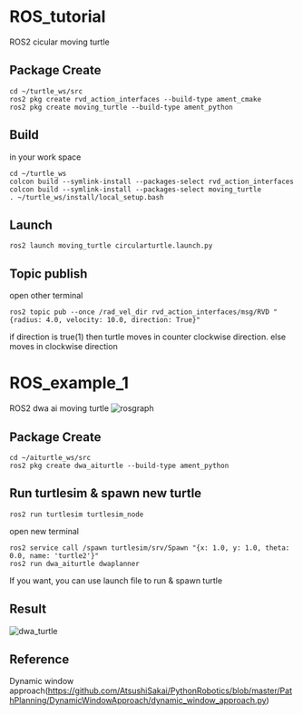 # ROS_tutorial
ROS2 cicular moving turtle

## Package Create
```
cd ~/turtle_ws/src
ros2 pkg create rvd_action_interfaces --build-type ament_cmake
ros2 pkg create moving_turtle --build-type ament_python
```

## Build
in your work space
```
cd ~/turtle_ws
colcon build --symlink-install --packages-select rvd_action_interfaces
colcon build --symlink-install --packages-select moving_turtle
. ~/turtle_ws/install/local_setup.bash
```
## Launch
```
ros2 launch moving_turtle circularturtle.launch.py
```
## Topic publish
open other terminal
```
ros2 topic pub --once /rad_vel_dir rvd_action_interfaces/msg/RVD "{radius: 4.0, velocity: 10.0, direction: True}"
```
if direction is true(1) then turtle moves in counter clockwise direction.
else moves in clockwise direction

# ROS_example_1
ROS2 dwa ai moving turtle
![rosgraph](https://user-images.githubusercontent.com/67641480/148827705-185c165c-8ff6-4571-b1fb-a79457712dd5.png)


## Package Create
```
cd ~/aiturtle_ws/src
ros2 pkg create dwa_aiturtle --build-type ament_python
```
## Run turtlesim & spawn new turtle
```
ros2 run turtlesim turtlesim_node
```
open new terminal
```
ros2 service call /spawn turtlesim/srv/Spawn "{x: 1.0, y: 1.0, theta: 0.0, name: 'turtle2'}"
ros2 run dwa_aiturtle dwaplanner
```
If you want, you can use launch file to run & spawn turtle
## Result
![dwa_turtle](https://user-images.githubusercontent.com/67641480/148827836-069a1304-5c24-4f37-b05a-34cc43d75743.png)

## Reference
Dynamic window approach(https://github.com/AtsushiSakai/PythonRobotics/blob/master/PathPlanning/DynamicWindowApproach/dynamic_window_approach.py)
